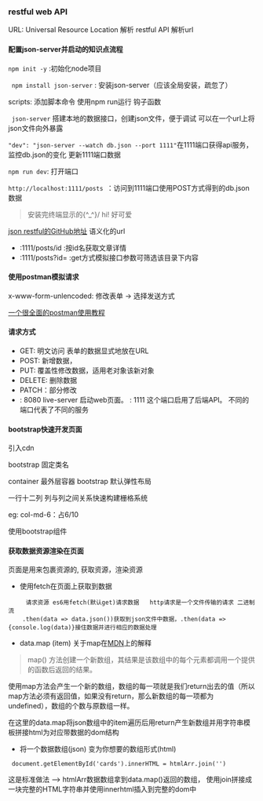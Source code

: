 ### restful web API
URL: Universal Resource Location
解析 restful API   解析url

#### 配置json-server并启动的知识点流程
` npm init -y ` :初始化node项目

` npm install json-server` : 安装json-server（应该全局安装，疏忽了）

scripts: 添加脚本命令  使用npm run运行  钩子函数

` json-server` 搭建本地的数据接口，创建json文件，便于调试  可以在一个url上将json文件向外暴露

 ` "dev": "json-server --watch db.json --port 1111" `在1111端口获得api服务，监控db.json的变化 更新1111端口数据

` npm run dev `: 打开端口

`http://localhost:1111/posts `：访问到1111端口使用POST方式得到的db.json数据


 > 安装完终端显示的\{^_^}/ hi! 好可爱


[json restful的GitHub地址](https://github.com/typicode/json-server)
  语义化的url

- :1111/posts/id :按id名获取文章详情
- :1111/posts?id= :get方式模拟接口参数可筛选该目录下内容

#### 使用postman模拟请求

x-www-form-unlencoded:  修改表单 -> 选择发送方式

[一个很全面的postman使用教程](https://www.jianshu.com/p/97ba64888894)


#### 请求方式 
- GET: 明文访问 表单的数据显式地放在URL
- POST: 新增数据，
- PUT: 覆盖性修改数据，适用老对象该新对象
- DELETE: 删除数据
- PATCH：部分修改
- : 8080 live-server 启动web页面。
  : 1111 这个端口启用了后端API。    不同的端口代表了不同的服务


 #### bootstrap快速开发页面
 引入cdn

 bootstrap 固定类名

 container 最外层容器  bootstrap 默认弹性布局

 一行十二列 列与列之间关系快速构建栅格系统

 eg: col-md-6：占6/10

 使用bootstrap组件


#### 获取数据资源渲染在页面

页面是用来包裹资源的, 获取资源，渲染资源

- 使用fetch在页面上获取到数据
``` fetch('http://localhost:1111/posts').then(data => data.json()).then(data =>{console.log(data)})
     请求资源 es6用fetch(默认get)请求数据   http请求是一个文件传输的请求 二进制流
    .then(data => data.json())获取到json文件中数据，.then(data =>{console.log(data)}接住数据并进行相应的数据处理
```
- data.map (item)
  关于map在[MDN](https://developer.mozilla.org/zh-CN/docs/Web/JavaScript/Reference/Global_Objects/Array/map)上的解释
>  map() 方法创建一个新数组，其结果是该数组中的每个元素都调用一个提供的函数后返回的结果。

使用map方法会产生一个新的数组，数组的每一项就是我们return出去的值（所以map方法必须有返回值，如果没有return，那么新数组的每一项都为undefined），数组的个数与原数组一样。

在这里的data.map将json数组中的item遍历后用return产生新数组并用字符串模板拼接html为对应带数据的dom结构

-  将一个数据数组(json) 变为你想要的数组形式(html)

` document.getElementById('cards').innerHTML = htmlArr.join('')`

这是标准做法 --> htmlArr数据数组拿到data.map()返回的数组， 使用join拼接成一块完整的HTML字符串并使用innerhtml插入到完整的dom中




